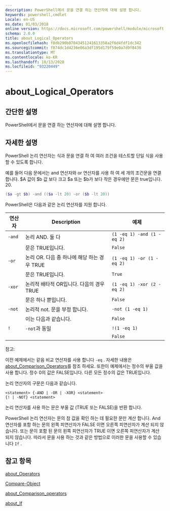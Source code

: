```yaml
---
description: PowerShell에서 문을 연결 하는 연산자에 대해 설명 합니다.
keywords: powershell,cmdlet
Locale: en-US
ms.date: 01/03/2018
online version: https://docs.microsoft.com/powershell/module/microsoft.powershell.core/about/about_logical_operators?view=powershell-7.1&WT.mc_id=ps-gethelp
schema: 2.0.0
title: about_Logical_Operators
ms.openlocfilehash: f8db290b87043451241613358a2f6d4fdf1dc342
ms.sourcegitcommit: f874dc1d4236e06a3df195d179f59e0a7d9f8436
ms.translationtype: MT
ms.contentlocale: ko-KR
ms.lasthandoff: 10/13/2020
ms.locfileid: "93220449"
---
```

# <a name="about_logical_operators"></a>about_Logical_Operators

## <a name="short-description"></a>간단한 설명
PowerShell에서 문을 연결 하는 연산자에 대해 설명 합니다.

## <a name="long-description"></a>자세한 설명

PowerShell 논리 연산자는 식과 문을 연결 하 여 여러 조건을 테스트할 단일 식을 사용할 수 있도록 합니다.

예를 들어 다음 문에서는 and 연산자와 or 연산자를 사용 하 여 세 개의 조건문을 연결 합니다. $A 값이 $b 값 보다 크고 $a 또는 $b가 보다 작은 경우에만 문은 true입니다.
20.

```powershell
($a -gt $b) -and (($a -lt 20) -or ($b -lt 20))
```

PowerShell은 다음과 같은 논리 연산자를 지원 합니다.

|연산자|Description                        |예제                   |
|--------|-----------------------------------|--------------------------|
|`-and`  |논리 AND. 둘 다        |`(1 -eq 1) -and (1 -eq 2)`|
|        |문은 TRUE입니다.               |`False`                   |
|`-or`   |논리 OR. 다음 중 하나에 해당 하는 경우 TRUE       |`(1 -eq 1) -or (1 -eq 2)` |
|        |문은 TRUE입니다.                 |`True`                    |
|`-xor`  |논리적 배타적 OR입니다. 다음의 경우 TRUE    |`(1 -eq 1) -xor (2 -eq 2)`|
|        |문은 하나 뿐입니다.         |`False`                   |
|`-not`  |논리적 not. 문을 부정 합니다. |`-not (1 -eq 1)`          |
|        |이는 다음과 같습니다.                      |`False`                   |
|`!`     |`-not`과 동일                     |`!(1 -eq 1)`              |
|        |                                   |`False`                   |

 참고:

이전 예제에서는 같음 비교 연산자를 사용 합니다 `-eq` . 자세한 내용은 [about_Comparison_Operators](about_Comparison_Operators.md)를 참조 하세요. 또한이 예제에서는 정수의 부울 값을 사용 합니다. 정수 0의 값은 FALSE입니다. 다른 모든 정수의 값은 TRUE입니다.

논리 연산자의 구문은 다음과 같습니다.

```
<statement> {-AND | -OR | -XOR} <statement>
{! | -NOT} <statement>
```

논리 연산자를 사용 하는 문은 부울 값 (TRUE 또는 FALSE)을 반환 합니다.

PowerShell 논리 연산자는 문의 참 값을 확인 하는 데 필요한 문만 계산 합니다. And 연산자를 포함 하는 문의 왼쪽 피연산자가 FALSE 이면 오른쪽 피연산자가 계산 되지 않습니다.
또는 문이 포함 된 문의 왼쪽 피연산자가 TRUE 이면 오른쪽 피연산자가 계산 되지 않습니다. 따라서 문을 사용 하는 것과 같은 방법으로 이러한 문을 사용할 수 있습니다 `If` .

## <a name="see-also"></a>참고 항목

[about_Operators](about_Operators.md)

[Compare-Object](xref:Microsoft.PowerShell.Utility.Compare-Object)

[about_Comparison_operators](about_Comparison_Operators.md)

[about_If](about_If.md)

